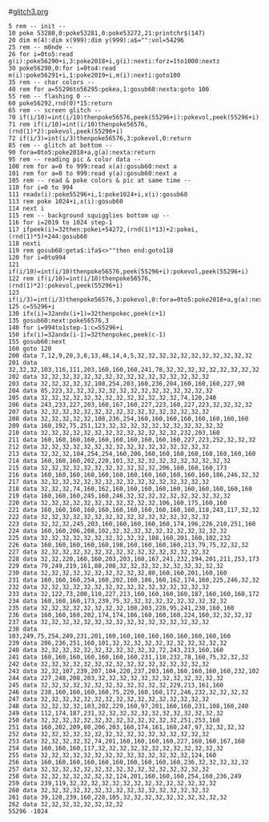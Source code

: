 #[glitch3.prg](https://stigc.dk/c64/basic/?s=2rVjtbuo4EP2fp7Cq6gpuU63HH3GMln2XFFIatSQspKve-_Q7YztfkEKIrtQUx8mcOZ45MzZodsz37PmZFWVR42cEnB2q95xpKVIe8xXd0Bi6sRGxgNXhWJT15u34uABllpHgbFvs2X6hlisafC2stX74yw-zx_XDw-q_6mOtlbBJJHTje8_LbU7ORcJeqyMr1ryu9OqYZ1u2WxRL7zgRlj8VsXR3gkOKN-5pmX_VxQoNf6-hroBz7qZ-R9KvxVki_RZaeeh9HxoQDRpoizf7DnpXOdhItow3b9mRbaqP6ngi3oq7B-QgW2uNq0P-CKodYIbAu-r0-ZJ4YpkDZISoW8TXj-z0VpQ7xgkw6ZiL-FhuF3z5Eygi9eexjJLW6rQ55nnJdh8FpoIMDWfF66L4C_hyjfnxo_otLz2cNkl8yPP3hSP5FNaPORnORgach1tQC6IGy5_iWxzhMWQDIc8QZGvIm9Wl7erCsrKavVR1XdFcZDmFOfMKaZWQoRKyZYhuwLEtDmWbQnsoNuyHTxvbZnXm9d7PHWeYGFSrF8gXYfYzxzJ8H759_9fo-wMa6N-VV9DOD8cJF3jK9jmri70rAwDe1IHHVzgFzv6r1awPcdAscKHwxj0NBNBEOs_O3_gLijmWBQ5bli_Z5n13rD7LLTv9-1nsMAn5qUnA58Hza-qUaoU5LQvFTnV-eAZ8ajDpTgfFci0FJdyRLJ6w8LF5NKoBuXwS_kk7p3FKqR7F1FEkhtYxbMK7y-vscVW8Zo9___PwQD5YXm59qUIageBdK3EBFPBHKgOE-DOlAULeURs3NI9omm3WATwCSW3gy8c_K0k1T9DkggA2nswGZ_FlzfqiXfUYRKCaOGIQMbQ-x6ueK33h6nnU1TO50kNXEWCj881QcNxCuC9LE4OIbSx4LOM0Bhkr_K9iFetYiut_CAIepJ0ELmNULF6AkDhOeHsJBbFJr-OJM7xpf2goRw2Bp7HQqqUiZIJjNaQlTGxThFAeItU4Je9yru9ibdC_oHBQFhJvKpREctKR6eJmWoLEqD8e-jdzo5Z-HzWKlB5GauRCDOsx3ARuoAbDpwFXKCcQAH4Xc0GXjw7aQs_xhKsJndADBnMVB_JC-sprLUQNc3s7eqAuF4FVgERxzOEmianKuyBjJFon90WwvVLUhkpaEnPlB-fyM43exFQuCGJHIqh0-ExucRBTFQhNBI3unAuYEUHA6lLUJk1LYq4IxbkIaeXnfbfLOYbXYuoEXsB9mbpVnImQxIK9AZc8icMkDVJP8djgyXBXzmh-TYQ2vSxj3KKMpTbTozBXgWKgQFd0bQzkoBHT5kXtB6xyaxC0wWnpC0kEDSIvofACizYQp9yF8QYHOUmBaZ8adAqUIwrsOpBo67Wtq1BjmLZ-Dcu5CpSdAvG0FhuKGmk89FsYkWJqzmRJMCN9EAhMDlL9HYkbEnQbGiVUpLHVIZdpL4jJeBd2waIrTc62Eh_EIYm5IpRBhHR2Ivm4HVR5JUnop_t6J5RBha583fbdlBpMYKGmNkL6RYJOK11q0XhCH6S1uN5HGD74gyJWcyWoBk0QuHGqwVOR35LpqCXNt13RFTUnmCBBp1uVutIlo2kc7jgCYrsI0Qv9VzWHQHnZ7kgMYlAsrmzFBYG56lMjZ0CnRO6ZkldrBip0mWz6OZ1iVbMHQ6iZ1LiXJhHQd54BdWi8FDnd050jzK3vukmXb9fwIJA1tJah-7my0-NfOYwarVhSVXdvAv2xrgdmon99L3HwbQtN7zz4UTe5cD9XcDq9YkgUz8PXbmfU05RFhKbRYZkD7rV3OE_4TNZJ803X-i9v0oa00jHp5gaVXBdZ5L7gs2f6Zed_)
```basic
5 rem -- init --
10 poke 53280,0:poke53281,0:poke53272,21:printchr$(147)
20 dim m(4):dim x(999):dim y(999):a$="":vol=54296
25 rem -- m0nde --
26 for i=0to5:read g(i):poke56290+i,3:poke2018+i,g(i):nexti:forz=1to1000:nextz
30 poke56290,0:for i=0to4:read m(i):poke56291+i,1:poke2019+i,m(i):nexti:goto100
35 rem -- char colors --
40 rem for a=55296to56295:pokea,1:gosub60:nexta:goto 100
55 rem -- flashing 0 --
60 poke56292,rnd(0)*15:return
65 rem -- screen glitch --
70 if(i/10)=int(i/10)thenpoke56576,peek(55296+i):pokevol,peek(55296+i)
71 rem if(i/10)=int(i/10)thenpoke56576,(rnd(1)*2):pokevol,peek(55296+i)
72 if(i/3)=int(i/3)thenpoke56576,3:pokevol,0:return
85 rem -- glitch at bottom --
90 fora=0to5:poke2018+a,g(a):nexta:return
95 rem -- reading pic & color data --
100 rem for a=0 to 999:read x(a):gosub60:next a
101 rem for a=0 to 999:read y(a):gosub60:next a
105 rem -- read & poke colors & pic at same time --
110 for i=0 to 994
111 readx(i):poke55296+i,1:poke1024+i,x(i):gosub60
113 rem poke 1024+i,x(i):gosub60
114 next i
115 rem -- background squigglies bottom up --
116 for i=2019 to 1024 step-1
117 ifpeek(i)=32then:pokei+54272,(rnd(1)*13)+2:pokei,(rnd(1)*5)+244:gosub60
118 nexti
119 rem gosub60:geta$:ifa$<>""then end:goto118
120 for i=0to994
121 if(i/10)=int(i/10)thenpoke56576,peek(55296+i):pokevol,peek(55296+i)
122 rem if(i/10)=int(i/10)thenpoke56576,(rnd(1)*2):pokevol,peek(55296+i)
123 if(i/3)=int(i/3)thenpoke56576,3:pokevol,0:fora=0to5:poke2018+a,g(a):nexta
125 c=55296+i
130 ifx(i)=32andx(i+1)=32thenpokec,peek(c+1)
135 gosub60:next:poke56576,3
140 for i=994to1step-1:c=55296+i
150 ifx(i)=32andx(i-1)=32thenpokec,peek(c-1)
155 gosub60:next
160 goto 120
200 data 7,12,9,20,3,8,13,48,14,4,5,32,32,32,32,32,32,32,32,32,32,32
201 data 32,32,32,103,116,111,203,160,160,160,241,78,32,32,32,32,32,32,32,32,32
202 data 32,32,32,32,32,32,32,32,32,32,32,32,32,32,32,32
203 data 32,32,32,32,32,108,254,203,160,236,204,160,160,160,227,98
204 data 85,223,32,32,32,32,32,32,32,32,32,32,32,32,32,32
205 data 32,32,32,32,32,32,32,32,32,32,32,32,32,74,120,240
206 data 243,233,227,203,160,167,160,227,223,160,227,223,32,32,32,32
207 data 32,32,32,32,32,32,32,32,32,32,32,32,32,32,32,32
208 data 32,32,32,32,32,108,236,254,160,160,160,160,160,160,160,160
209 data 160,192,75,251,123,32,32,32,32,32,32,32,32,32,32,32
210 data 32,32,32,32,32,32,32,32,32,32,32,32,32,232,203,160
211 data 160,160,160,160,160,160,160,160,160,160,227,223,252,32,32,32
212 data 32,32,32,32,32,32,32,32,32,32,32,32,32,32,32,32
213 data 32,32,32,104,254,254,160,206,160,160,160,160,160,160,160,160
214 data 160,160,160,202,220,101,32,32,32,32,32,32,32,32,32,32
215 data 32,32,32,32,32,32,32,32,32,32,32,206,160,160,160,173
216 data 160,160,160,160,160,160,160,160,160,160,160,160,186,246,32,32
217 data 32,32,32,32,32,32,32,32,32,32,32,32,32,32,32,32
218 data 32,32,32,74,160,162,160,160,160,160,160,160,160,160,160,160
219 data 160,160,160,245,160,246,32,32,32,32,32,32,32,32,32,32
220 data 32,32,32,32,32,32,32,32,32,32,32,106,160,175,160,160
221 data 160,160,160,160,160,160,160,160,160,160,160,118,243,117,32,32
222 data 32,32,32,32,32,32,32,32,32,32,32,32,32,32,32,32
223 data 32,32,32,245,203,160,160,160,160,160,174,196,226,210,251,160
224 data 160,160,206,208,102,32,32,32,32,32,32,32,32,32,32,32
225 data 32,32,32,32,32,32,32,32,32,32,108,160,201,160,102,232
226 data 160,160,160,160,160,198,160,160,160,160,213,79,75,32,32,32
227 data 32,32,32,32,32,32,32,32,32,32,32,32,32,32,32,32
228 data 32,32,220,160,160,203,203,160,167,241,232,194,201,211,253,173
229 data 79,249,219,161,80,208,32,32,32,32,32,32,32,32,32,32
230 data 32,32,32,32,32,32,32,32,32,32,80,160,160,201,160,160
231 data 160,160,160,254,160,202,160,186,160,162,174,160,225,246,32,32
232 data 32,32,32,32,32,32,32,32,32,32,32,32,32,32,32,32
233 data 32,122,73,200,110,227,213,160,160,160,160,187,160,160,160,172
234 data 160,160,160,173,239,75,32,32,32,32,32,32,32,32,32,32
235 data 32,32,32,32,32,32,32,32,108,203,228,95,241,238,160,160
236 data 160,160,160,202,174,174,186,160,160,160,224,160,32,32,32,32
237 data 32,32,32,32,32,32,32,32,32,32,32,32,32,32,32,32
238 data 103,249,75,254,249,231,201,160,160,160,160,160,160,160,160,160
239 data 206,236,251,160,101,32,32,32,32,32,32,32,32,32,32,32
240 data 32,32,32,32,32,32,32,32,32,32,32,72,243,213,160,160
241 data 160,160,160,160,160,160,160,231,118,232,78,160,75,32,32,32
242 data 32,32,32,32,32,32,32,32,32,32,32,32,32,32,32,32
243 data 32,32,107,239,207,104,220,237,203,160,160,160,160,160,232,102
244 data 227,248,208,203,32,32,32,32,32,32,32,32,32,32,32,32
245 data 32,32,32,32,32,32,32,32,32,32,32,32,229,213,161,160
246 data 238,160,160,160,160,75,220,160,160,172,246,232,32,32,32,32
247 data 32,32,32,32,32,32,32,32,32,32,32,32,32,32,32,32
248 data 32,32,32,32,103,202,229,160,97,201,160,160,231,108,160,240
249 data 112,174,187,231,32,32,32,32,32,32,32,32,32,32,32,32
250 data 32,32,32,32,32,32,32,32,32,32,32,32,32,251,253,160
251 data 160,202,209,80,206,203,160,174,161,160,247,97,32,32,32,32
252 data 32,32,32,32,32,32,32,32,32,32,32,32,32,32,32,32
253 data 32,32,32,32,32,74,201,160,160,160,160,227,160,160,167,160
254 data 160,160,160,117,32,32,32,32,32,32,32,32,32,32,32,32
255 data 32,32,32,32,32,32,32,32,32,32,32,32,32,32,124,160
256 data 160,160,160,160,160,160,160,160,160,160,236,32,32,32,32,32
257 data 32,32,32,32,32,32,32,32,32,32,32,32,32,32,32,32
258 data 32,32,32,32,32,32,32,124,201,160,160,160,254,160,236,249
259 data 239,119,32,32,32,32,32,32,32,32,32,32,32,32,32,32
260 data 32,32,32,32,32,32,32,32,32,32,32,32,32,32,32,32
261 data 39,120,239,160,228,105,32,32,32,32,32,32,32,32,32,32
262 data 32,32,32,32,32,32,32,32
55296 -1024
```
